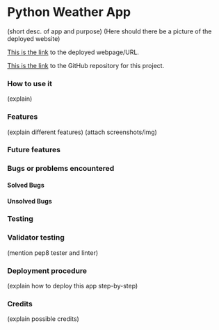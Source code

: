 # Python Weather App

(short desc. of app and purpose)
(Here should there be a picture of the deployed website)

[This is the link](https://python-weather-app-a79e89206b72.herokuapp.com/) to the deployed webpage/URL.

[This is the link](https://github.com/markohautala/Python-Essentials-Project-PP3) to the GitHub repository for this project.

### How to use it

(explain)

### Features

(explain different features)
(attach screenshots/img)

### Future features

### Bugs or problems encountered

#### Solved Bugs

#### Unsolved Bugs

### Testing

### Validator testing
(mention pep8 tester and linter)

### Deployment procedure
(explain how to deploy this app step-by-step)

### Credits
(explain possible credits)



